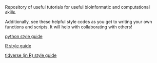 Repository of useful tutorials for useful bioinformatic and computational skills.

Additionally, see these helpful style codes as you get to writing your own functions and scripts. It will help with collaborating with others!

[python style guide](https://www.python.org/dev/peps/pep-0008/)

[R style guide](http://adv-r.had.co.nz/Style.html)

[tidverse (in R) style guide](https://style.tidyverse.org/)